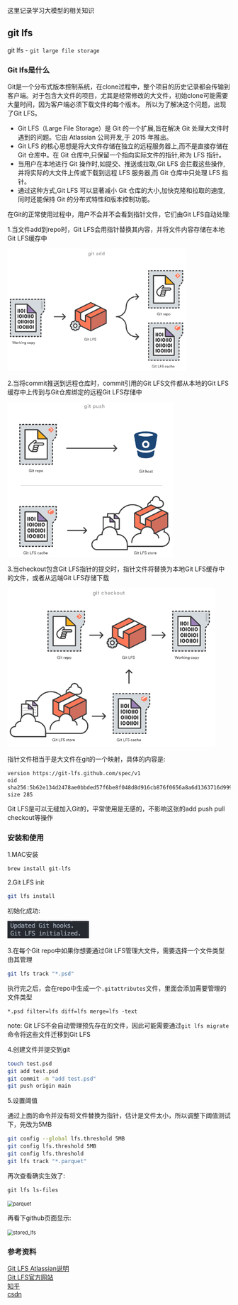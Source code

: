 这里记录学习大模型的相关知识

## git lfs

git lfs - `git large file storage`

### Git lfs是什么

Git是一个分布式版本控制系统，在clone过程中，整个项目的历史记录都会传输到客户端。对于包含大文件的项目，尤其是经常修改的大文件，初始clone可能需要大量时间，因为客户端必须下载文件的每个版本。 所以为了解决这个问题，出现了Git LFS。

- Git LFS（Large File Storage）是 Git 的一个扩展,旨在解决 Git 处理大文件时遇到的问题。它由 Atlassian 公司开发,于 2015 年推出。
- Git LFS 的核心思想是将大文件存储在独立的远程服务器上,而不是直接存储在 Git 仓库中。在 Git 仓库中,只保留一个指向实际文件的指针,称为 LFS 指针。
- 当用户在本地进行 Git 操作时,如提交、推送或拉取,Git LFS 会拦截这些操作,并将实际的大文件上传或下载到远程 LFS 服务器,而 Git 仓库中只处理 LFS 指针。
- 通过这种方式,Git LFS 可以显著减小 Git 仓库的大小,加快克隆和拉取的速度,同时还能保持 Git 的分布式特性和版本控制功能。

在Git的正常使用过程中，用户不会并不会看到指针文件，它们由Git LFS自动处理:  

1.当文件add到repo时，Git LFS会用指针替换其内容，并将文件内容存储在本地Git LFS缓存中  

<img src="./images/git_add.png" alt="git_add" style="zoom:60%;"> 

2.当将commit推送到远程仓库时，commit引用的Git LFS文件都从本地的Git LFS缓存中上传到与Git仓库绑定的远程Git LFS存储中  

<img src="./images/git_push.png" alt="git_push" style="zoom:60%;"> 

3.当checkout包含Git LFS指针的提交时，指针文件将替换为本地Git LFS缓存中的文件，或者从远端Git LFS存储下载

<img src="./images/git_checkout.png" alt="git_checkout" style="zoom:60%;"> 

指针文件相当于是大文件在git的一个映射，具体的内容是:  

```text
version https://git-lfs.github.com/spec/v1
oid sha256:5b62e134d2478ae0bbded57f6be8f048d8d916cb876f0656a8a6d1363716d999
size 285
```

Git LFS是可以无缝加入Git的，平常使用是无感的，不影响这张的add push pull checkout等操作


### 安装和使用

1.MAC安装

```bash
brew install git-lfs
```

2.Git LFS init

```bash 
git lfs install
```
初始化成功:  

<img src="./images/git_init.png" alt="git_init" style="zoom:80%;"> 

3.在每个Git repo中如果你想要通过Git LFS管理大文件，需要选择一个文件类型由其管理  

```bash
git lfs track "*.psd"
```

执行完之后，会在repo中生成一个`.gitattributes`文件，里面会添加需要管理的文件类型  

```text
*.psd filter=lfs diff=lfs merge=lfs -text
```

note: Git LFS不会自动管理预先存在的文件，因此可能需要通过`git lfs migrate`命令将这些文件迁移到Git LFS

4.创建文件并提交到git

```bash
touch test.psd
git add test.psd
git commit -m "add test.psd"
git push origin main
```

5.设置阈值

通过上面的命令并没有将文件替换为指针，估计是文件太小，所以调整下阈值测试下，先改为5MB  

```bash
git config --global lfs.threshold 5MB
git config lfs.threshold 5MB
git config lfs.threshold
git lfs track "*.parquet"
```

再次查看确实生效了:  

```
git lfs ls-files
```

<img src="./images/parquet.png" alt="parquet" style="zoom:80%;"> 

再看下github页面显示:  

<img src="./images/stored_lfs.png" alt="stored_lfs" style="zoom:80%;"> 





### 参考资料

[Git LFS Atlassian说明](https://www.atlassian.com/git/tutorials/git-lfs)  
[Git LFS官方网站](https://git-lfs.com/)  
[知乎](https://zhuanlan.zhihu.com/p/690634358)  
[csdn](https://blog.csdn.net/xiaojia1001/article/details/140616622)  